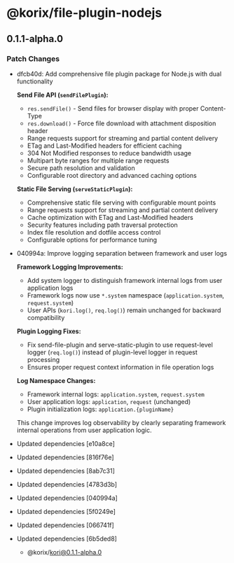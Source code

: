 # @korix/file-plugin-nodejs

## 0.1.1-alpha.0

### Patch Changes

- dfcb40d: Add comprehensive file plugin package for Node.js with dual functionality

  **Send File API (`sendFilePlugin`):**

  - `res.sendFile()` - Send files for browser display with proper Content-Type
  - `res.download()` - Force file download with attachment disposition header
  - Range requests support for streaming and partial content delivery
  - ETag and Last-Modified headers for efficient caching
  - 304 Not Modified responses to reduce bandwidth usage
  - Multipart byte ranges for multiple range requests
  - Secure path resolution and validation
  - Configurable root directory and advanced caching options

  **Static File Serving (`serveStaticPlugin`):**

  - Comprehensive static file serving with configurable mount points
  - Range requests support for streaming and partial content delivery
  - Cache optimization with ETag and Last-Modified headers
  - Security features including path traversal protection
  - Index file resolution and dotfile access control
  - Configurable options for performance tuning

- 040994a: Improve logging separation between framework and user logs

  **Framework Logging Improvements:**

  - Add system logger to distinguish framework internal logs from user application logs
  - Framework logs now use `*.system` namespace (`application.system`, `request.system`)
  - User APIs (`kori.log()`, `req.log()`) remain unchanged for backward compatibility

  **Plugin Logging Fixes:**

  - Fix send-file-plugin and serve-static-plugin to use request-level logger (`req.log()`) instead of plugin-level logger in request processing
  - Ensures proper request context information in file operation logs

  **Log Namespace Changes:**

  - Framework internal logs: `application.system`, `request.system`
  - User application logs: `application`, `request` (unchanged)
  - Plugin initialization logs: `application.{pluginName}`

  This change improves log observability by clearly separating framework internal operations from user application logic.

- Updated dependencies [e10a8ce]
- Updated dependencies [816f76e]
- Updated dependencies [8ab7c31]
- Updated dependencies [4783d3b]
- Updated dependencies [040994a]
- Updated dependencies [5f0249e]
- Updated dependencies [066741f]
- Updated dependencies [6b5ded8]
  - @korix/kori@0.1.1-alpha.0
